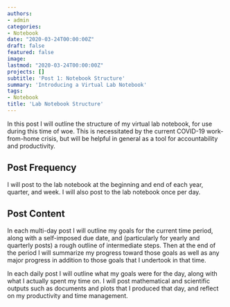 ```yaml
---
authors:
- admin
categories:
- Notebook
date: "2020-03-24T00:00:00Z"
draft: false
featured: false
image:
lastmod: "2020-03-24T00:00:00Z"
projects: []
subtitle: 'Post 1: Notebook Structure'
summary: 'Introducing a Virtual Lab Notebook'
tags:
- Notebook
title: 'Lab Notebook Structure'
---
```


In this post I will outline the structure of my virtual lab notebook, for use during this time of woe. This is necessitated by the current COVID-19 work-from-home crisis, but will be helpful in general as a tool for accountability and productivity.

## Post Frequency ##

I will post to the lab notebook at the beginning and end of each year, quarter, and week. I will also post to the lab notebook once per day.

## Post Content ##

In each multi-day post I will outline my goals for the current time period, along with a self-imposed due date, and (particularly for yearly and quarterly posts) a rough outline of intermediate steps. Then at the end of the period I will summarize my progress toward those goals as well as any major progress in addition to those goals that I undertook in that time.

In each daily post I will outline what my goals were for the day, along with what I actually spent my time on. I will post mathematical and scientific outputs such as documents and plots that I produced that day, and reflect on my productivity and time management. 